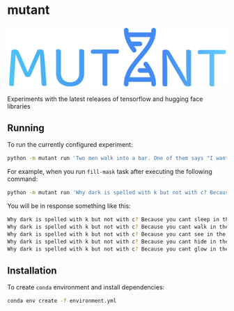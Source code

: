 # mutant

<p align='center'>
    <img src='assets/logo.png'/>
</p>

Experiments with the latest releases of tensorflow and hugging face libraries

## Running

To run the currently configured experiment:

```sh
python -m mutant run 'Two men walk into a bar. One of them says "I want H2O", the second man says "I want H2O too". The second man dies. Why?'
```

For example, when you run `fill-mask` task after executing the following command:

```sh
python -m mutant run 'Why dark is spelled with k but not with c? Because you cant <mask> in the dark'
```

You will be in response something like this:

```sh
Why dark is spelled with k but not with c? Because you cant sleep in the dark
Why dark is spelled with k but not with c? Because you cant walk in the dark
Why dark is spelled with k but not with c? Because you cant see in the dark
Why dark is spelled with k but not with c? Because you cant hide in the dark
Why dark is spelled with k but not with c? Because you cant glow in the dark
```

## Installation

To create `conda` environment and install dependencies:

```sh
conda env create -f environment.yml
```
